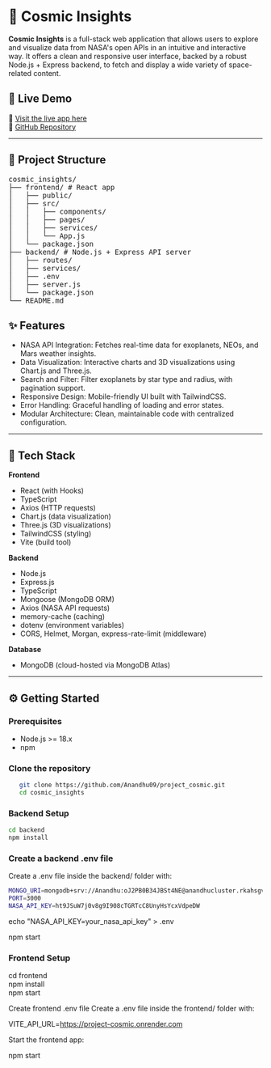 # 🌌 Cosmic Insights

**Cosmic Insights** is a full-stack web application that allows users to explore and visualize data from NASA's open APIs in an intuitive and interactive way. It offers a clean and responsive user interface, backed by a robust Node.js + Express backend, to fetch and display a wide variety of space-related content.

## 🚀 Live Demo

🔗 [Visit the live app here](https://project-cosmic.vercel.app/)  
🔗 [GitHub Repository](https://github.com/Anandhu09/project_cosmic.git)

---

## 📁 Project Structure

<pre>
cosmic_insights/
├── frontend/ # React app
│   ├── public/
│   ├── src/
│   │   ├── components/
│   │   ├── pages/
│   │   ├── services/
│   │   └── App.js
│   └── package.json
├── backend/ # Node.js + Express API server
│   ├── routes/
│   ├── services/
│   ├── .env
│   ├── server.js
│   └── package.json
└── README.md
</pre>

## ✨ Features

- NASA API Integration: Fetches real-time data for exoplanets, NEOs, and Mars weather insights.
- Data Visualization: Interactive charts and 3D visualizations using Chart.js and Three.js.
- Search and Filter: Filter exoplanets by star type and radius, with pagination support.
- Responsive Design: Mobile-friendly UI built with TailwindCSS.
- Error Handling: Graceful handling of loading and error states.
- Modular Architecture: Clean, maintainable code with centralized configuration.

---

## 🔧 Tech Stack

**Frontend**  
- React (with Hooks)
- TypeScript
- Axios (HTTP requests)
- Chart.js (data visualization)
- Three.js (3D visualizations)
- TailwindCSS (styling)
- Vite (build tool)

**Backend**  
- Node.js
- Express.js
- TypeScript
- Mongoose (MongoDB ORM)
- Axios (NASA API requests)
- memory-cache (caching)
- dotenv (environment variables)
- CORS, Helmet, Morgan, express-rate-limit (middleware)

**Database**

- MongoDB (cloud-hosted via MongoDB Atlas)

---

## ⚙️ Getting Started

### Prerequisites

- Node.js >= 18.x
- npm

### Clone the repository

 ``` bash
    git clone https://github.com/Anandhu09/project_cosmic.git
    cd cosmic_insights
```

### Backend Setup
```bash
cd backend
npm install
```

### Create a backend .env file

Create a .env file inside the backend/ folder with:

```bash
MONGO_URI=mongodb+srv://Anandhu:oJ2PB0B34JBSt4NE@anandhucluster.rkahsgv.mongodb.net/NASA?retryWrites=true&w=majority&appName=AnandhuCluster
PORT=3000
NASA_API_KEY=ht9JSuW7j0v8g9I908cTGRTcC8UnyHsYcxVdpeDW
```

echo "NASA_API_KEY=your_nasa_api_key" > .env

npm start

### Frontend Setup

cd frontend  
npm install  
npm start

Create frontend .env file
Create a .env file inside the frontend/ folder with:

VITE_API_URL=https://project-cosmic.onrender.com

Start the frontend app:

npm start
